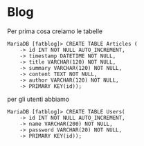 # Blog

Per prima cosa creiamo le tabelle
```
MariaDB [fatblog]> CREATE TABLE Articles (
    -> id INT NOT NULL AUTO_INCREMENT,
    -> timestamp DATETIME NOT NULL,
    -> title VARCHAR(120) NOT NULL,
    -> summary VARCHAR(120) NOT NULL,
    -> content TEXT NOT NULL,
    -> author VARCHAR(120) NOT NULL,
    -> PRIMARY KEY(id));
```
per gli utenti abbiamo
```
MariaDB [fatblog]> CREATE TABLE Users(
    -> id INT NOT NULL AUTO_INCREMENT,
    -> name VARCHAR(200) NOT NULL,
    -> password VARCHAR(20) NOT NULL,
    -> PRIMARY KEY(id));
```

